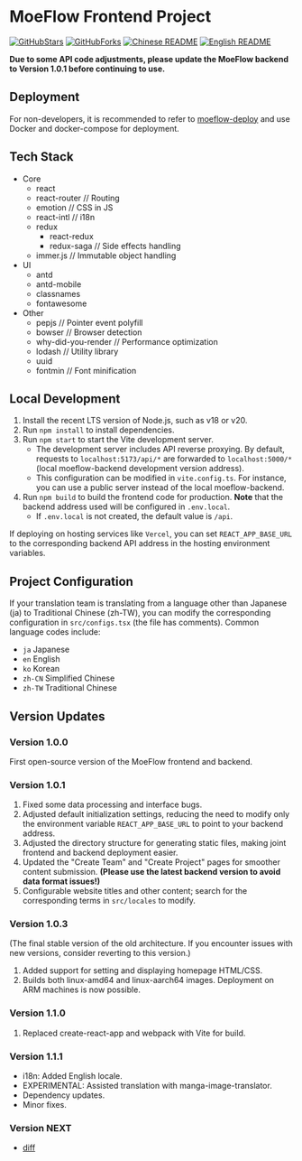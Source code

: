 # MoeFlow Frontend Project
[![GitHubStars](https://img.shields.io/github/stars/moeflow-com/moeflow-frontend)]()
[![GitHubForks](https://img.shields.io/github/forks/moeflow-com/moeflow-frontend)]()
[![Chinese README](https://img.shields.io/badge/README-Chinese-red)](README.md)
[![English README](https://img.shields.io/badge/README-English-blue)](ENG_README.md)

**Due to some API code adjustments, please update the MoeFlow backend to Version 1.0.1 before continuing to use.**

## Deployment

For non-developers, it is recommended to refer to [moeflow-deploy](https://github.com/moeflow-com/moeflow-deploy) and use Docker and docker-compose for deployment.

## Tech Stack

- Core
  - react
  - react-router // Routing
  - emotion // CSS in JS
  - react-intl // i18n
  - redux
    - react-redux
    - redux-saga // Side effects handling
  - immer.js // Immutable object handling
- UI
  - antd
  - antd-mobile
  - classnames
  - fontawesome
- Other
  - pepjs // Pointer event polyfill
  - bowser // Browser detection
  - why-did-you-render // Performance optimization
  - lodash // Utility library
  - uuid
  - fontmin // Font minification

## Local Development

1. Install the recent LTS version of Node.js, such as v18 or v20.
2. Run `npm install` to install dependencies.
3. Run `npm start` to start the Vite development server.
    - The development server includes API reverse proxying. By default, requests to `localhost:5173/api/*` are forwarded to `localhost:5000/*` (local moeflow-backend development version address).
    - This configuration can be modified in `vite.config.ts`. For instance, you can use a public server instead of the local moeflow-backend.
4. Run `npm build` to build the frontend code for production. **Note** that the backend address used will be configured in `.env.local`.
    - If `.env.local` is not created, the default value is `/api`.

If deploying on hosting services like `Vercel`, you can set `REACT_APP_BASE_URL` to the corresponding backend API address in the hosting environment variables.

## Project Configuration

If your translation team is translating from a language other than Japanese (ja) to Traditional Chinese (zh-TW), you can modify the corresponding configuration in `src/configs.tsx` (the file has comments). Common language codes include:

- `ja` Japanese
- `en` English
- `ko` Korean
- `zh-CN` Simplified Chinese
- `zh-TW` Traditional Chinese

## Version Updates

### Version 1.0.0

First open-source version of the MoeFlow frontend and backend.

### Version 1.0.1

1. Fixed some data processing and interface bugs.
2. Adjusted default initialization settings, reducing the need to modify only the environment variable `REACT_APP_BASE_URL` to point to your backend address.
3. Adjusted the directory structure for generating static files, making joint frontend and backend deployment easier.
4. Updated the "Create Team" and "Create Project" pages for smoother content submission. **(Please use the latest backend version to avoid data format issues!)**
5. Configurable website titles and other content; search for the corresponding terms in `src/locales` to modify.

### Version 1.0.3

(The final stable version of the old architecture. If you encounter issues with new versions, consider reverting to this version.)

1. Added support for setting and displaying homepage HTML/CSS.
2. Builds both linux-amd64 and linux-aarch64 images. Deployment on ARM machines is now possible.

### Version 1.1.0

1. Replaced create-react-app and webpack with Vite for build.

### Version 1.1.1

- i18n: Added English locale.
- EXPERIMENTAL: Assisted translation with manga-image-translator.
- Dependency updates.
- Minor fixes.

### Version NEXT

- [diff](https://github.com/moeflow-com/moeflow-frontend/compare/v1.1.1...main)
